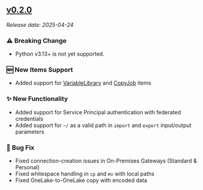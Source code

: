 ## [v0.2.0](https://pypi.org/project/ms-fabric-cli/0.2.0/)

*Release date: 2025-04-24*

### ⚠️ Breaking Change

* Python v3.13+ is not yet supported.

### 🆕 New Items Support

* Added support for [VariableLibrary](https://learn.microsoft.com/en-us/fabric/cicd/variable-library/variable-library-overview) and [CopyJob](https://learn.microsoft.com/en-us/fabric/data-factory/what-is-copy-job) items  

### ✨ New Functionality

* Added support for Service Principal authentication with federated credentials
* Added support for `~/` as a valid path in `import` and `export` input/output parameters

### 🔧 Bug Fix

* Fixed connection-creation issues in On-Premises Gateways (Standard & Personal)
* Fixed whitespace handling in `cp` and `mv` with local paths
* Fixed OneLake-to-OneLake copy with encoded data

